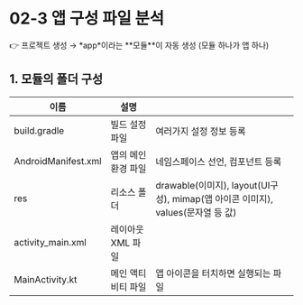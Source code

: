 # 02-3 앱 구성 파일 분석

<aside>
👉 프로젝트 생성 → *app*이라는 **모듈**이 자동 생성 (모듈 하나가 앱 하나)

</aside>

## 1. 모듈의 폴더 구성

| 이름 | 설명 |  |
| --- | --- | --- |
| build.gradle | 빌드 설정 파일 | 여러가지 설정 정보 등록 |
| AndroidManifest.xml | 앱의 메인 환경 파일 | 네임스페이스 선언, 컴포넌트 등록 |
| res | 리소스 폴더 | drawable(이미지), layout(UI구성), mimap(앱 아이콘 이미지), values(문자열 등 값) |
| activity_main.xml | 레이아웃 XML 파일 |  |
| MainActivity.kt | 메인 액티비티 파일 | 앱 아이콘을 터치하면 실행되는 파일 |
